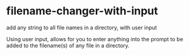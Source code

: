 # filename-changer-with-input
add any string to all file names in a directory, with user input

Using user input, allows for you to enter anything into the prompt to be added to the filename(s) of any file in a directory.
